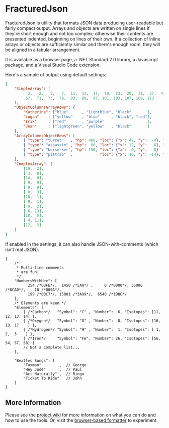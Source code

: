 # FracturedJson

FracturedJson is utility that formats JSON data producing user-readable but fairly compact output. Arrays and objects are written on single lines if they're short enough and not too complex; otherwise their contents are presented indented, beginning on lines of their own.  If a collection of inline arrays or objects are sufficiently similar and there's enough room, they will be aligned in a tabular arrangement.

It is available as a browser page, a .NET Standard 2.0 library, a Javascript package, and a Visual Studio Code extension.

Here's a sample of output using default settings:
```json
{
    "SimpleArray": [
          2,   3,   5,   7,  11,  13,  17,  19,  23,  29,  31,  37,  41,  43,  47,  53,  59,  61,
         67,  71,  73,  79,  83,  89,  97, 101, 103, 107, 109, 113
    ],
    "ObjectColumnsArrayRows": {
        "Katherine": ["blue"      , "lightblue", "black"       ],
        "Logan"    : ["yellow"    , "blue"     , "black", "red"],
        "Erik"     : ["red"       , "purple"                   ],
        "Jean"     : ["lightgreen", "yellow"   , "black"       ]
    },
    "ArrayColumnsObjectRows": [
        { "type": "turret"   , "hp": 400, "loc": {"x": 47, "y":  -4}, "flags": "S"   },
        { "type": "assassin" , "hp":  80, "loc": {"x": 12, "y":   6}, "flags": "Q"   },
        { "type": "berserker", "hp": 150, "loc": {"x":  0, "y":   0}                 },
        { "type": "pittrap"  ,            "loc": {"x": 10, "y": -14}, "flags": "S,I" }
    ],
    "ComplexArray": [
        [19,  2],
        [ 3,  8],
        [14,  0],
        [ 9,  9],
        [ 9,  9],
        [ 0,  3],
        [10,  1],
        [ 9,  1],
        [ 9,  2],
        [ 6, 13],
        [18,  5],
        [ 4, 11],
        [12,  2]
    ]
}
```

If enabled in the settings, it can also handle JSON-with-comments (which isn't real JSON).

```jsonc
{
    /*
     * Multi-line comments
     * are fun!
     */
    "NumbersWithHex": [
          254 /*00FE*/,  1450 /*5AA*/ ,     0 /*0000*/, 36000 /*8CA0*/,    10 /*000A*/,
          199 /*00C7*/, 15001 /*3A99*/,  6540 /*198C*/
    ],
    /* Elements are keen */
    "Elements": [
        { /*Carbon*/   "Symbol": "C" , "Number":  6, "Isotopes": [11, 12, 13, 14] },
        { /*Oxygen*/   "Symbol": "O" , "Number":  8, "Isotopes": [16, 18, 17    ] },
        { /*Hydrogen*/ "Symbol": "H" , "Number":  1, "Isotopes": [ 1,  2,  3    ] },
        { /*Iron*/     "Symbol": "Fe", "Number": 26, "Isotopes": [56, 54, 57, 58] }
        // Not a complete list...
    ],

    "Beatles Songs": [
        "Taxman"        ,  // George
        "Hey Jude"      ,  // Paul
        "Act Naturally" ,  // Ringo
        "Ticket To Ride"   // John
    ]
}
```


## More Information

Please see the [project wiki](https://github.com/j-brooke/FracturedJson/wiki) for more information on what you can do and how to use the tools.  Or, visit the [browser-based formatter](https://j-brooke.github.io/FracturedJson/) to experiment.
